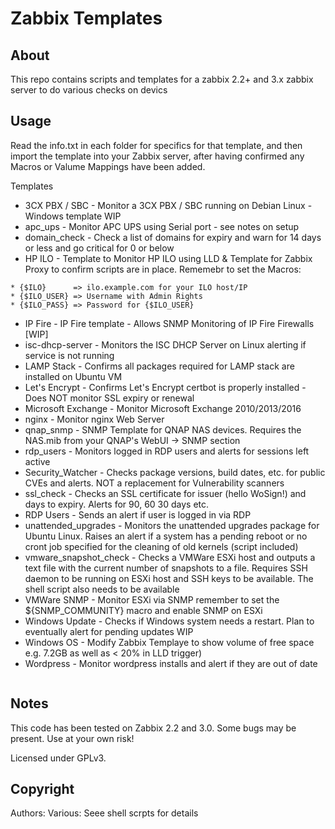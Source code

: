 # Zabbix Templates

## About
This repo contains scripts and templates for a zabbix 2.2+ and 3.x zabbix server to do various checks on devics

## Usage
Read the info.txt in each folder for specifics for that template, and then import the template into your Zabbix server, after having confirmed any Macros or Valume Mappings have been added.

Templates

* 3CX PBX / SBC         - Monitor a 3CX PBX / SBC running on Debian Linux - Windows template WIP
* apc_ups		- Monitor APC UPS using Serial port - see notes on setup
* domain_check          - Check a list of domains for expiry and warn for 14 days or less and go critical for 0 or below
* HP ILO		- Template to Monitor HP ILO using LLD & Template for Zabbix Proxy to confirm scripts are in place. Rememebr to set the Macros:

``` 
* {$ILO}      => ilo.example.com for your ILO host/IP
* {$ILO_USER} => Username with Admin Rights
* {$ILO_PASS} => Password for {$ILO_USER}
```
* IP Fire		- IP Fire template - Allows SNMP Monitoring of IP Fire Firewalls [WIP]
* isc-dhcp-server       - Monitors the ISC DHCP Server on Linux alerting if service is not running
* LAMP Stack		- Confirms all packages required for LAMP stack are installed on Ubuntu VM
* Let's Encrypt         - Confirms Let's Encrypt certbot is properly installed - Does NOT monitor SSL expiry or renewal
* Microsoft Exchange	- Monitor Microsoft Exchange 2010/2013/2016
* nginx			- Monitor nginx Web Server
* qnap_snmp             - SNMP Template for QNAP NAS devices. Requires the NAS.mib from your QNAP's WebUI -> SNMP section
* rdp_users             - Monitors logged in RDP users and alerts for sessions left active
* Security_Watcher      - Checks package versions, build dates, etc. for public CVEs and alerts. NOT a replacement for Vulnerability scanners
* ssl_check             - Checks an SSL certificate for issuer (hello WoSign!) and days to expiry. Alerts for 90, 60 30 days etc.
* RDP Users		- Sends an alert if user is logged in via RDP
* unattended_upgrades   - Monitors the unattended upgrades package for Ubuntu Linux. Raises an alert if a system has a pending reboot or no cront job specified for the cleaning of old kernels (script included)
* vmware_snapshot_check - Checks a VMWare ESXi host and outputs a text file with the current number of snapshots to a file. Requires SSH daemon to be running on ESXi host and SSH keys to be available. The shell script also needs to be available
* VMWare SNMP		- Monitor ESXi via SNMP remember to set the ${SNMP_COMMUNITY} macro and enable SNMP on ESXi
* Windows Update	- Checks if Windows system needs a restart. Plan to eventually alert for pending updates WIP
* Windows OS		- Modify Zabbix Templaye to show volume of free space e.g. 7.2GB as well as < 20% in LLD trigger)
* Wordpress		- Monitor wordpress installs and alert if they are out of date

```
```

## Notes
This code has been tested on Zabbix 2.2 and 3.0. Some bugs may be present. Use at your own risk!

Licensed under GPLv3.

## Copyright
Authors: Various: Seee shell scrpts for details
